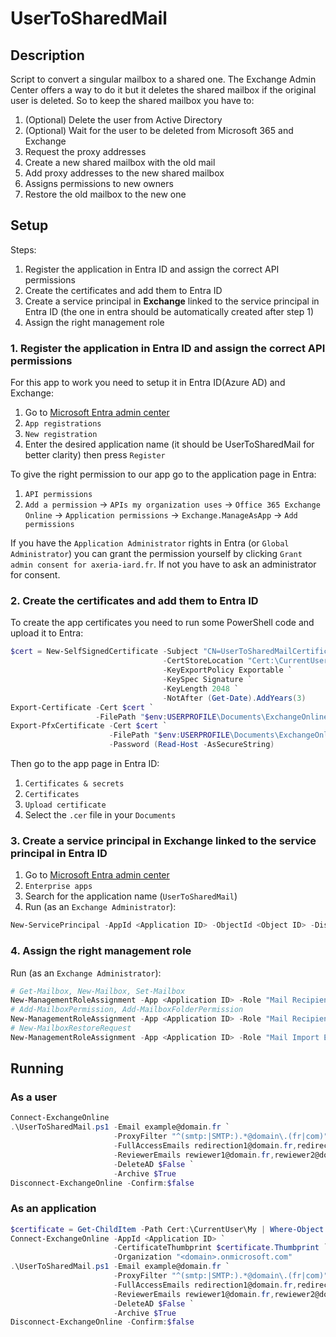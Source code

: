 # UserToSharedMail

## Description

Script to convert a singular mailbox to a shared one. The Exchange Admin Center offers a way
to do it but it deletes the shared mailbox if the original user is deleted.
So to keep the shared mailbox you have to:

1. (Optional) Delete the user from Active Directory
2. (Optional) Wait for the user to be deleted from Microsoft 365 and Exchange
3. Request the proxy addresses
4. Create a new shared mailbox with the old mail
5. Add proxy addresses to the new shared mailbox
6. Assigns permissions to new owners
7. Restore the old mailbox to the new one


## Setup

Steps:
1. Register the application in Entra ID and assign the correct API permissions
2. Create the certificates and add them to Entra ID
3. Create a service principal in **Exchange** linked to the service principal in Entra ID (the one in entra should be automatically created after step 1)
4. Assign the right management role


### 1. Register the application in Entra ID and assign the correct API permissions

For this app to work you need to setup it in Entra ID(Azure AD) and Exchange:
1. Go to [Microsoft Entra admin center](https://entra.microsoft.com/)
2. `App registrations`
3. `New registration`
4. Enter the desired application name (it should be UserToSharedMail for better clarity) then press `Register`

To give the right permission to our app go to the application page in Entra:
1. `API permissions`
3. `Add a permission` -> `APIs my organization uses` -> `Office 365 Exchange Online` -> `Application permissions` -> `Exchange.ManageAsApp` -> `Add permissions`

If you have the `Application Administrator` rights in Entra (or `Global Administrator`) you can grant the permission yourself by clicking `Grant admin consent for axeria-iard.fr`.
If not you have to ask an administrator for consent.


### 2. Create the certificates and add them to Entra ID

To create the app certificates you need to run some PowerShell code and upload it to Entra:
```powershell
$cert = New-SelfSignedCertificate -Subject "CN=UserToSharedMailCertificate" `
                                  -CertStoreLocation "Cert:\CurrentUser\My" `
                                  -KeyExportPolicy Exportable `
                                  -KeySpec Signature `
                                  -KeyLength 2048 `
                                  -NotAfter (Get-Date).AddYears(3)
Export-Certificate -Cert $cert `
                   -FilePath "$env:USERPROFILE\Documents\ExchangeOnlineAutomation.cer"
Export-PfxCertificate -Cert $cert `
                      -FilePath "$env:USERPROFILE\Documents\ExchangeOnlineAutomation.pfx" `
                      -Password (Read-Host -AsSecureString)
```

Then go to the app page in Entra ID:
1. `Certificates & secrets`
2. `Certificates`
3. `Upload certificate`
4. Select the `.cer` file in your `Documents`


### 3. Create a service principal in Exchange linked to the service principal in Entra ID

1. Go to [Microsoft Entra admin center](https://entra.microsoft.com/)
2. `Enterprise apps`
3. Search for the application name (`UserToSharedMail`)
4. Run (as an `Exchange Administrator`):
```powershell
New-ServicePrincipal -AppId <Application ID> -ObjectId <Object ID> -DisplayName <Name>`
```


### 4. Assign the right management role

Run (as an `Exchange Administrator`):
```powershell
# Get-Mailbox, New-Mailbox, Set-Mailbox
New-ManagementRoleAssignment -App <Application ID> -Role "Mail Recipients"
# Add-MailboxPermission, Add-MailboxFolderPermission
New-ManagementRoleAssignment -App <Application ID> -Role "Mail Recipients Creation"
# New-MailboxRestoreRequest
New-ManagementRoleAssignment -App <Application ID> -Role "Mail Import Export"
```


## Running

### As a user

```powershell
Connect-ExchangeOnline
.\UserToSharedMail.ps1 -Email example@domain.fr `
                       -ProxyFilter "^(smtp:|SMTP:).*@domain\.(fr|com)" `
                       -FullAccessEmails redirection1@domain.fr,redirection2@domain.fr `
                       -ReviewerEmails rewiewer1@domain.fr,rewiewer2@domain.com `
                       -DeleteAD $False `
                       -Archive $True
Disconnect-ExchangeOnline -Confirm:$false
```

### As an application

```powershell
$certificate = Get-ChildItem -Path Cert:\CurrentUser\My | Where-Object { $_.Subject -like "CN=UserToSharedMailCertificate" } # or a different name depending of how you called your certificate
Connect-ExchangeOnline -AppId <Application ID> `
                       -CertificateThumbprint $certificate.Thumbprint `
                       -Organization "<domain>.onmicrosoft.com"
.\UserToSharedMail.ps1 -Email example@domain.fr `
                       -ProxyFilter "^(smtp:|SMTP:).*@domain\.(fr|com)" `
                       -FullAccessEmails redirection1@domain.fr,redirection2@domain.fr `
                       -ReviewerEmails rewiewer1@domain.fr,rewiewer2@domain.com `
                       -DeleteAD $False `
                       -Archive $True
Disconnect-ExchangeOnline -Confirm:$false
```
